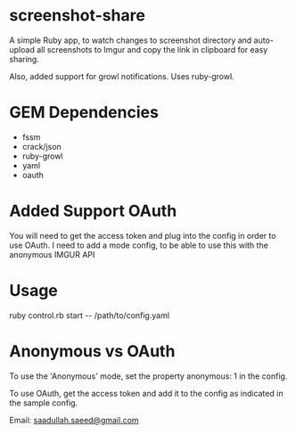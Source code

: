 screenshot-share
================

A simple Ruby app, to watch changes to screenshot directory and auto-upload all screenshots to Imgur and copy the link in clipboard for easy sharing.

Also, added support for growl notifications. Uses ruby-growl.


GEM Dependencies
================

- fssm
- crack/json
- ruby-growl
- yaml
- oauth


Added Support OAuth
===================

You will need to get the access token and plug into the config in order to use OAuth. I need to add a mode config, to be able to use this with the anonymous IMGUR API


Usage
=====

ruby control.rb start -- /path/to/config.yaml


Anonymous vs OAuth
==================

To use the 'Anonymous' mode, set the property anonymous: 1 in the config.

To use OAuth, get the access token and add it to the config as indicated in the sample config.


Email: saadullah.saeed@gmail.com


